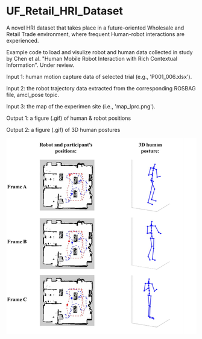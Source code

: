 # UF_Retail_HRI_Dataset
A novel HRI dataset that takes place in a future-oriented Wholesale and Retail Trade environment, where frequent Human-robot interactions are experienced.

Example code to load and visulize robot and human data collected in study by Chen et al. "Human Mobile Robot Interaction with Rich Contextual Information". Under review.

Input 1: human motion capture data of selected trial (e.g., 'P001_006.xlsx').

Input 2: the robot trajectory data extracted from the corresponding ROSBAG file, amcl_pose topic.

Input 3: the map of the experimen site (i.e., 'map_lprc.png').


Output 1: a figure (.gif) of human & robot positions 

Output 2: a figure (.gif) of 3D human postures


![sample image](/Sample_image.png)
